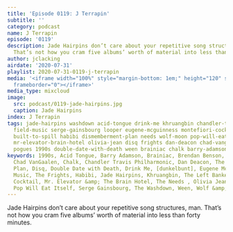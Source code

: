 ```yaml
---
title: 'Episode 0119: J Terrapin'
subtitle: ''
category: podcast
name: J Terrapin
episode: '0119'
description: Jade Hairpins don’t care about your repetitive song structures, man.
  That’s not how you cram five albums’ worth of material into less than forty minutes.
author: jclacking
airdate: '2020-07-31'
playlist: 2020-07-31-0119-j-terrapin
media: '<iframe width="100%" style="margin-bottom: 1em;" height="120" src="https://www.mixcloud.com/widget/iframe/?feed=%2Fthe-lacking-org%2Fquqzem-119-j-terrapin%2F&hide_artwork=1&hide_cover=1&light=1"
  frameborder="0"></iframe>'
media_type: mixcloud
image:
  src: podcast/0119-jade-hairpins.jpg
  caption: Jade Hairpins
index: J Terrapin
tags: jade-hairpins washdown acid-tongue drink-me khruangbin chandler-travis-philharmonic
  field-music serge-gainsbourg looper eugene-mcguinness montefiori-cocktail left-banke
  built-to-spill habibi dismemberment-plan needs wolf-moon pop-will-eat-itself dunkelbunt
  mr-elevator-brain-hotel olivia-jean disq frights dan-deacon chad-vangaalen brendan-benson
  pogues 1990s double-date-with-death ween brainiac chalk barry-adamson
keywords: 1990s, Acid Tongue, Barry Adamson, Brainiac, Brendan Benson, Built To Spill,
  Chad VanGaalen, Chalk, Chandler Travis Philharmonic, Dan Deacon, The Dismemberment
  Plan, Disq, Double Date with Death, Drink Me, [dunkelbunt], Eugene McGuinness, Field
  Music, The Frights, Habibi, Jade Hairpins, Khruangbin, The Left Banke, Looper, Montefiori
  Cocktail, Mr. Elevator &amp; The Brain Hotel, The Needs , Olivia Jean, The Pogues,
  Pop Will Eat Itself, Serge Gainsbourg, The Washdown, Ween, Wolf &amp; Moon
---
```

Jade Hairpins don’t care about your repetitive song structures, man. That’s not how you cram five albums’ worth of material into less than forty minutes.
